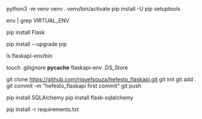 python3 -m venv venv
. venv/bin/activate
pip install -U pip setuptools

env | grep VIRTUAL_ENV

pip install Flask

pip install --upgrade pip

ls flaskapi-env/bin

touch .gitignore
__pycache__
flaskapi-env
.DS_Store

git clone https://github.com/riquefsouza/hefesto_flaskapi.git
git init
git add .
git commit -m "hefesto_flaskapi first commit"
git push

pip install SQLAlchemy
pip install flask-sqlalchemy

pip install -r requirements.txt
